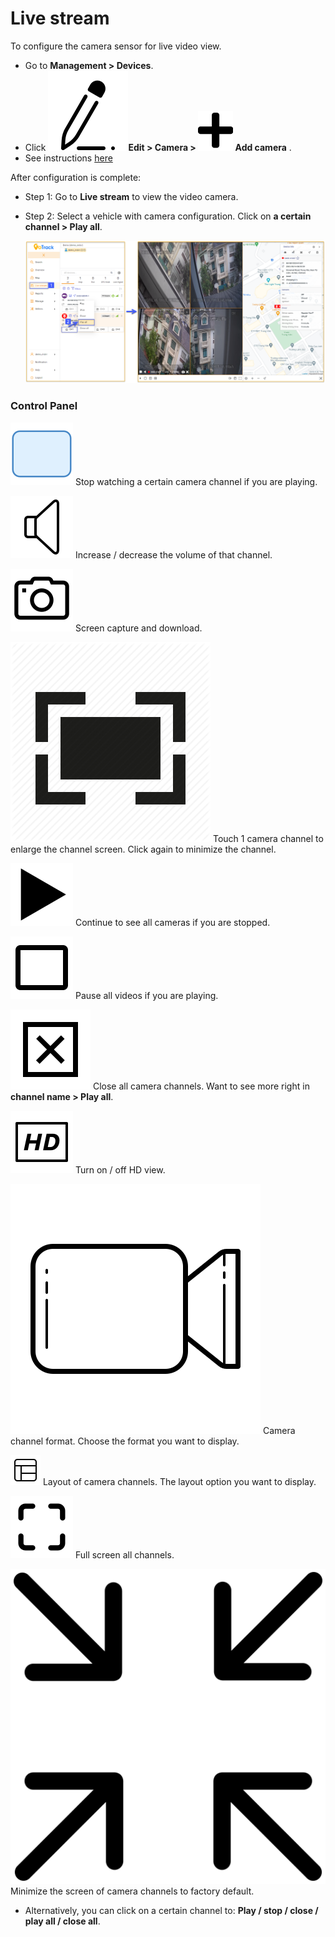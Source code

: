 # Live stream

To configure the camera sensor for live video view.
* Go to **Management > Devices**.
* Click **<span class="icon-left svg-filter-serch">![Ok](/docs/assets/images/web-interface/icon/SVG/icons8-edit.svg)Edit > Camera > <span class="icon-left svg-filter-tick">![Ok](/docs/assets/images/web-interface/icon/SVG/plus.svg) Add camera** .
* See instructions [here](modules/web-interface/devices/edit-device/#camera)  <div id="camera">  

After configuration is complete:
* Step 1: Go to **Live stream** to view the video camera.
* Step 2: Select a vehicle with camera configuration. Click on **a certain channel > Play all**.

    <span style="display:block;text-align:left">![Manage device ](/docs/assets/images/web-english/livestream/livestream.png)

### Control Panel

<span class="icon-left ">![Ok](/docs/assets/images/web-interface/icon/SVG/icons8-square.svg) Stop watching a certain camera channel if you are playing.

<span class="icon-left svg-filter-info">![Ok](/docs/assets/images/web-interface/icon/SVG/icons8-sound-speaker.svg) Increase / decrease the volume of that channel.

<span class="icon-left svg-filter-info">![Ok](/docs/assets/images/web-interface/icon/SVG/icons8-camera.svg) Screen capture and download.

<span class="icon-left svg-filter-info">![Ok](/docs/assets/images/web-interface/icon/SVG/full-screen-icon-11.png) Touch 1 camera channel to enlarge the channel screen. Click again to minimize the channel.

<span class="icon-left svg-filter-info">![Ok](/docs/assets/images/web-interface/icon/SVG/icons8-play.svg) Continue to see all cameras if you are stopped.

<span class="icon-left svg-filter-info">![Ok](/docs/assets/images/web-interface/icon/SVG/icons8-full-image.svg) Pause all videos if you are playing.

<span class="icon-left svg-filter-info">![Ok](/docs/assets/images/web-interface/icon/SVG/icons8-close-window.svg) Close all camera channels. Want to see more right in **channel name > Play all**.

<span class="icon-left svg-filter-info">![Ok](/docs/assets/images/web-interface/icon/SVG/icons8-hd.svg) Turn on / off HD view.

<span class="icon-left svg-filter-info">![Ok](/docs/assets/images/web-interface/icon/SVG/icons8-video-call.svg) Camera channel format. Choose the format you want to display.

<span class="icon-left svg-filter-info">![Ok](/docs/assets/images/web-interface/icon/SVG/layout.svg) Layout of camera channels. The layout option you want to display.

<span class="icon-left svg-filter-info">![Ok](/docs/assets/images/web-interface/icon/SVG/icons8-full-screen.svg) Full screen all channels.

<span class="icon-left svg-filter-info">![Ok](/docs/assets/images/web-interface/icon/SVG/full-screen-exit.svg) Minimize the screen of camera channels to factory default.
 
* Alternatively, you can click on a certain channel to: **Play / stop / close / play all / close all**.
